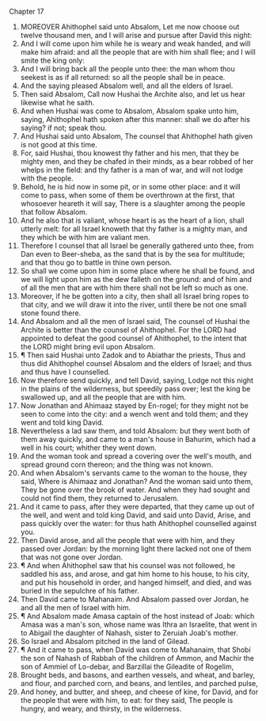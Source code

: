 

Chapter 17

1. MOREOVER Ahithophel said unto Absalom, Let me now choose out twelve thousand men, and I will arise and pursue after David this night:
2. And I will come upon him while he is weary and weak handed, and will make him afraid: and all the people that are with him shall flee; and I will smite the king only:
3. And I will bring back all the people unto thee: the man whom thou seekest is as if all returned: so all the people shall be in peace.
4. And the saying pleased Absalom well, and all the elders of Israel.
5. Then said Absalom, Call now Hushai the Archite also, and let us hear likewise what he saith.
6. And when Hushai was come to Absalom, Absalom spake unto him, saying, Ahithophel hath spoken after this manner: shall we do after his saying?  if not; speak thou.
7. And Hushai said unto Absalom, The counsel that Ahithophel hath given is not good at this time.
8. For, said Hushai, thou knowest thy father and his men, that they be mighty men, and they be chafed in their minds, as a bear robbed of her whelps in the field: and thy father is a man of war, and will not lodge with the people.
9. Behold, he is hid now in some pit, or in some other place: and it will come to pass, when some of them be overthrown at the first, that whosoever heareth it will say, There is a slaughter among the people that follow Absalom.
10. And he also that is valiant, whose heart is as the heart of a lion, shall utterly melt: for all Israel knoweth that thy father is a mighty man, and they which be with him are valiant men.
11. Therefore I counsel that all Israel be generally gathered unto thee, from Dan even to Beer-sheba, as the sand that is by the sea for multitude; and that thou go to battle in thine own person.
12. So shall we come upon him in some place where he shall be found, and we will light upon him as the dew falleth on the ground: and of him and of all the men that are with him there shall not be left so much as one.
13. Moreover, if he be gotten into a city, then shall all Israel bring ropes to that city, and we will draw it into the river, until there be not one small stone found there.
14. And Absalom and all the men of Israel said, The counsel of Hushai the Archite is better than the counsel of Ahithophel.  For the LORD had appointed to defeat the good counsel of Ahithophel, to the intent that the LORD might bring evil upon Absalom.
15. ¶ Then said Hushai unto Zadok and to Abiathar the priests, Thus and thus did Ahithophel counsel Absalom and the elders of Israel; and thus and thus have I counselled.
16. Now therefore send quickly, and tell David, saying, Lodge not this night in the plains of the wilderness, but speedily pass over; lest the king be swallowed up, and all the people that are with him.
17. Now Jonathan and Ahimaaz stayed by En-rogel; for they might not be seen to come into the city: and a wench went and told them; and they went and told king David.
18. Nevertheless a lad saw them, and told Absalom: but they went both of them away quickly, and came to a man's house in Bahurim, which had a well in his court; whither they went down.
19. And the woman took and spread a covering over the well's mouth, and spread ground corn thereon; and the thing was not known.
20. And when Absalom's servants came to the woman to the house, they said, Where is Ahimaaz and Jonathan?  And the woman said unto them, They be gone over the brook of water.  And when they had sought and could not find them, they returned to Jerusalem.
21. And it came to pass, after they were departed, that they came up out of the well, and went and told king David, and said unto David, Arise, and pass quickly over the water: for thus hath Ahithophel counselled against you.
22. Then David arose, and all the people that were with him, and they passed over Jordan: by the morning light there lacked not one of them that was not gone over Jordan.
23. ¶ And when Ahithophel saw that his counsel was not followed, he saddled his ass, and arose, and gat him home to his house, to his city, and put his household in order, and hanged himself, and died, and was buried in the sepulchre of his father.
24. Then David came to Mahanaim.  And Absalom passed over Jordan, he and all the men of Israel with him.
25. ¶ And Absalom made Amasa captain of the host instead of Joab: which Amasa was a man's son, whose name was Ithra an Israelite, that went in to Abigail the daughter of Nahash, sister to Zeruiah Joab's mother.
26. So Israel and Absalom pitched in the land of Gilead.
27. ¶ And it came to pass, when David was come to Mahanaim, that Shobi the son of Nahash of Rabbah of the children of Ammon, and Machir the son of Ammiel of Lo-debar, and Barzillai the Gileadite of Rogelim,
28. Brought beds, and basons, and earthen vessels, and wheat, and barley, and flour, and parched corn, and beans, and lentiles, and parched pulse,
29. And honey, and butter, and sheep, and cheese of kine, for David, and for the people that were with him, to eat: for they said, The people is hungry, and weary, and thirsty, in the wilderness.
